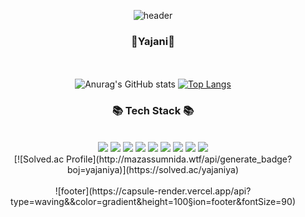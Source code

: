 <div align = "center">

![header](https://capsule-render.vercel.app/api?type=waving&&color=gradient&height=100&section=header&fontSize=90)
</div>

<div align = "center">
<h3 style= "font-size = 30px">🌈Yajani🌈</h3>

<br/><br/>
![Anurag's GitHub stats](https://github-readme-stats.vercel.app/api?username=Yajani&show_icons=true&theme=radical)
[![Top Langs](https://github-readme-stats.vercel.app/api/top-langs/?username=Yajani&layout=compact)](https://github.com/Yajani/github-readme-stats)
<h3>📚 Tech Stack 📚</h3>
<div>
<br/>
<img src="https://img.shields.io/badge/Spring-6DB33F?style=flat-square&logo=Spring&logoColor=white"/>
<img src="https://img.shields.io/badge/Java-007396?style=flat-square&logo=Java&logoColor=white"/>
<img src="https://img.shields.io/badge/Python-3766AB?style=flat-square&logo=Python&logoColor=white"/>
<img src="https://img.shields.io/badge/Oracle-F80000?style=flat-square&logo=Oracle&logoColor=white"/>
<img src="https://img.shields.io/badge/Git-F05032?style=flat-square&logo=Git&logoColor=white"/>
<img src="https://img.shields.io/badge/JavaScript-F7DF1E?style=flat-square&logo=javascript&logoColor=black"/>
<img src="https://img.shields.io/badge/anaconda-44A833?style=for-the-badge&logo=anaconda&logoColor=white">
<img src="https://img.shields.io/badge/c-A8B9CC?style=for-the-badge&logo=c&logoColor=white">
<img src="https://img.shields.io/badge/cplusplus-00599C?style=for-the-badge&logo=cplusplus&logoColor=white">

<br/>
[![Solved.ac Profile](http://mazassumnida.wtf/api/generate_badge?boj=yajaniya)](https://solved.ac/yajaniya)<br/>
</br>
<div align = "center">
![footer](https://capsule-render.vercel.app/api?type=waving&&color=gradient&height=100&section=footer&fontSize=90)
</div>

